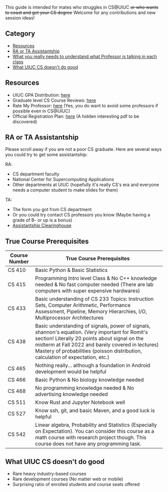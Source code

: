 This guide is intended for mates who struggles in CS@UIUC ~~or who wants to coast and get your CS degree~~ Welcome for any contributions and new session ideas!

## Category

- [Resources](#resources)
- [RA or TA Assistantship](#ra-or-ta-assistantship)
- [What you really needs to understand what Professor is talking in each class](#true-course-prerequisites)
- [What UIUC CS doesn't do good](#what-uiuc-cs-doesnt-do-good)

## Resources

- UIUC GPA Distribution: [here](https://waf.cs.illinois.edu/discovery/grade_disparity_between_sections_at_uiuc/)
- Graduate level CS Course Reviews: [here](https://uiucmcs.org/)
- Rate My Professor: [here](https://www.ratemyprofessors.com/) (Yes, you do want to avoid some professors if possible even in CS@UIUC)
- Official Registration Plan: [here](http://go.cs.illinois.edu/csregister) (A hidden interesting pdf to be discovered)

## RA or TA Assistantship

Please scroll away if you are not a poor CS graduate. Here are several ways you could try to get some assistantship:

RA:

- CS department faculty
- National Center for Supercomputing Applications
- Other departments at UIUC (hopefully it's really CS's era and everyone needs a computer student to make slides for them)

TA:

- The form you got from CS department
- Or you could try contact CS professors you know (Maybe having a grade of B- or up is a bonus)
- [Assistantship Clearinghouse](https://grad.illinois.edu/clearinghouse/)

## True Course Prerequisites

| Course Number | True Course Prerequisites                                                                                                                                                                                                                                                                 |
| ------------- | ----------------------------------------------------------------------------------------------------------------------------------------------------------------------------------------------------------------------------------------------------------------------------------------- |
| CS 410        | Basic Python & Basic Statistics                                                                                                                                                                                                                                                           |
| CS 415        | Programming Intro level Class & No C++ knowledge needed & No fast computer needed (There are lab computers with super expensive hardwares)                                                                                                                                                |
| CS 433        | Basic understanding of CS 233 Topics: Instruction Sets, Computer Arithmetic, Performance Assessment, Pipeline, Memory Hierarchies, I/O, Multiprocessor Architectures                                                                                                                      |
| CS 438        | Basic understanding of signals, power of signals, shannon's equation. (Very important for Romit's section! Literally 20 points about signal on the midterm at Fall 2022 and barely covered in lectures) Mastery of probabilities (poisson distribution, calculation of expectation, etc.) |
| CS 465        | Nothing really... although a foundation in Android development would be helpful                                                                                                                                                                                                           |
| CS 466        | Basic Python & No biology knowledge needed                                                                                                                                                                                                                                                |
| CS 468        | No programming knowledge needed & No advertising knowledge needed                                                                                                                                                                                                                         |
| CS 511        | Know Rust and Jupyter Notebook well                                                                                                                                                                                                                                                       |
| CS 527        | Know ssh, git, and basic Maven, and a good luck is helpful                                                                                                                                                                                                                                                   |
| CS 542 | Linear algebra, Probability and Statistics (Especially on Expectation). You can consider this course as a math course with research project though. This course does not have any programming task.|
## What UIUC CS doesn't do good

- Rare heavy industry-based courses
- Rare development courses (No matter web or mobile)
- Surprising ratio of enrolled students and course seats offered
